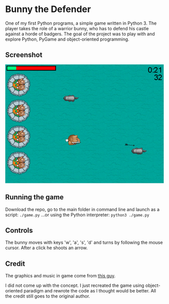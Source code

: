 # Bunny the Defender

One of my first Python programs, a simple game written in Python 3. The player takes the role of a warrior bunny, who has to defend his castle against a horde of badgers. The goal of the project was to play with and explore Python, PyGame and object-oriented programming.

## Screenshot

![Screenshot](/other/screenshot.png)

## Running the game

Download the repo, go to the main folder in command line and launch as a script:
`./game.py`
...or using the Python interpreter:
`python3 ./game.py`

## Controls

The bunny moves with keys 'w', 'a', 's', 'd' and turns by following the mouse cursor. After a click he shoots an arrow.

## Credit

The graphics and music in game come from [this guy](https://www.raywenderlich.com/2795-beginning-game-programming-for-teens-with-python).

I did not come up with the concept. I just recreated the game using object-oriented paradigm and rewrote the code as I thought would be better. All the credit still goes to the original author.
